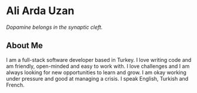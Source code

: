 # Ali Arda Uzan

*Dopamine belongs in the synaptic cleft.*

## About Me

I am a full-stack software developer based in Turkey. I love writing code and am friendly, open-minded and easy to work with. I love challenges and I am always looking for new opportunities to learn and grow. I am okay working under pressure and good at managing a crisis. I speak English, Turkish and French.
